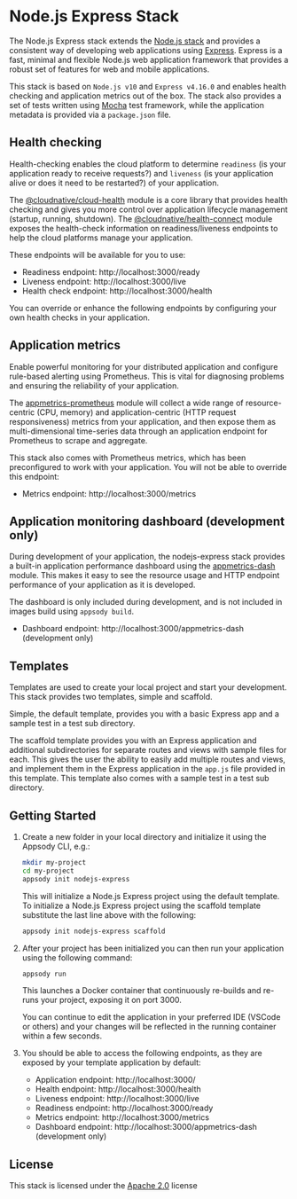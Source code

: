 # Node.js Express Stack

The Node.js Express stack extends the [Node.js stack](../nodejs/README.md) and provides a consistent way of developing web applications using [Express](https://expressjs.com). Express is a fast, minimal and flexible Node.js web application framework that provides a robust set of features for web and mobile applications.

This stack is based on `Node.js v10` and `Express v4.16.0` and enables health checking and application metrics out of the box. The stack also provides a set of tests written using [Mocha](https://mochajs.org) test framework, while the application metadata is provided via a `package.json` file.

## Health checking

Health-checking enables the cloud platform to determine `readiness` (is your application ready to receive requests?) and `liveness` (is your application alive or does it need to be restarted?) of your application.

The [@cloudnative/cloud-health](https://github.com/CloudNativeJS/cloud-health) module is a core library that provides health checking and gives you more control over application lifecycle management (startup, running, shutdown). The [@cloudnative/health-connect](https://github.com/CloudNativeJS/cloud-health-connect) module exposes the health-check information on readiness/liveness endpoints to help the cloud platforms manage your application.

 These endpoints will be available for you to use:

- Readiness endpoint: http://localhost:3000/ready
- Liveness endpoint: http://localhost:3000/live
- Health check endpoint: http://localhost:3000/health

You can override or enhance the following endpoints by configuring your own health checks in your application.

## Application metrics

Enable powerful monitoring for your distributed application and configure rule-based alerting using Prometheus. This is vital for diagnosing problems and ensuring the reliability of your application.

The [appmetrics-prometheus](https://github.com/CloudNativeJS/appmetrics-prometheus) module will collect a wide range of resource-centric (CPU, memory) and application-centric (HTTP request responsiveness) metrics from your application, and then expose them as multi-dimensional time-series data through an application endpoint for Prometheus to scrape and aggregate.

This stack also comes with Prometheus metrics, which has been preconfigured to work with your application. You will not be able to override this endpoint:

- Metrics endpoint: http://localhost:3000/metrics

## Application monitoring dashboard (development only)

During development of your application, the nodejs-express stack provides a built-in application performance dashboard using the [appmetrics-dash](https://github.com/runtimetools/appmetrics-dash) module. This makes it easy to see the resource usage and HTTP endpoint performance of your application as it is developed.

The dashboard is only included during development, and is not included in images build using `appsody build`.

- Dashboard endpoint: http://localhost:3000/appmetrics-dash (development only)

## Templates

Templates are used to create your local project and start your development. This stack provides two templates, simple and scaffold.

Simple, the default template, provides you with a basic Express app and a sample test in a test sub directory.

The scaffold template provides you with an Express application and additional subdirectories for separate routes and views with sample files for each. This gives the user the ability to easily add multiple routes and views, and implement them in the Express application in the `app.js` file provided in this template. This template also comes with a sample test in a test sub directory.

## Getting Started

1. Create a new folder in your local directory and initialize it using the Appsody CLI, e.g.:

    ```bash
    mkdir my-project
    cd my-project
    appsody init nodejs-express
    ```

    This will initialize a Node.js Express project using the default template. To initialize a Node.js Express project using the scaffold template substitute the last line above with the following:

    ```bash
    appsody init nodejs-express scaffold
    ```

1. After your project has been initialized you can then run your application using the following command:

    ```bash
    appsody run
    ```

    This launches a Docker container that continuously re-builds and re-runs your project, exposing it on port 3000.

    You can continue to edit the application in your preferred IDE (VSCode or others) and your changes will be reflected in the running container within a few seconds.

1. You should be able to access the following endpoints, as they are exposed by your template application by default:

    - Application endpoint: http://localhost:3000/
    - Health endpoint: http://localhost:3000/health
    - Liveness endpoint: http://localhost:3000/live
    - Readiness endpoint: http://localhost:3000/ready
    - Metrics endpoint: http://localhost:3000/metrics
    - Dashboard endpoint: http://localhost:3000/appmetrics-dash (development only)

## License

This stack is licensed under the [Apache 2.0](./image/LICENSE) license

